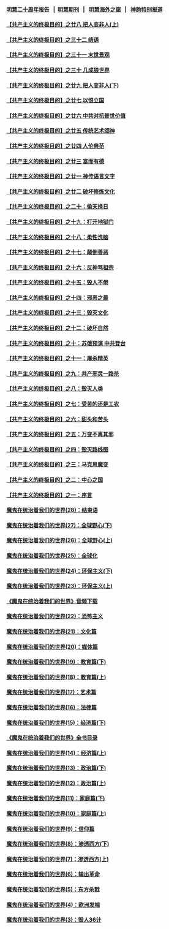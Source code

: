 #### [明慧二十周年报告](https://github.com/gfw-breaker/mh-reports/blob/master/README.md?t=07191641) &nbsp;&nbsp;|&nbsp;&nbsp;[明慧期刊](https://github.com/gfw-breaker/mh-qikan) &nbsp;&nbsp;|&nbsp;&nbsp; [明慧海外之窗](https://github.com/gfw-breaker/mh-news/blob/master/README.md?t=07191641) &nbsp;&nbsp;|&nbsp;&nbsp; [神韵特别报道](https://github.com/gfw-breaker/mh-news/blob/master/shenyun.md?t=07191641) 

#### [【共产主义的终极目的】之廿八 把人变非人(上)](../pages/nsc422/n11340492.md?t=07191641) 

#### [【共产主义的终极目的】之三十二 结语](../pages/nsc422/n11360535.md?t=07191641) 

#### [【共产主义的终极目的】之三十一 末世景观](../pages/nsc422/n11351129.md?t=07191641) 

#### [【共产主义的终极目的】之三十 几成狼世界](../pages/nsc422/n11348280.md?t=07191641) 

#### [【共产主义的终极目的】之廿九 把人变非人(下)](../pages/nsc422/n11344140.md?t=07191641) 

#### [【共产主义的终极目的】之廿七 以恨立国](../pages/nsc422/n11336944.md?t=07191641) 

#### [【共产主义的终极目的】之廿六 中共对抗普世价值](../pages/nsc422/n11324785.md?t=07191641) 

#### [【共产主义的终极目的】之廿五 传统艺术颂神](../pages/nsc422/n11296396.md?t=07191641) 

#### [【共产主义的终极目的】之廿四 人伦典范](../pages/nsc422/n11296397.md?t=07191641) 

#### [【共产主义的终极目的】之廿三 富而有德](../pages/nsc422/n11283598.md?t=07191641) 

#### [【共产主义的终极目的】之廿一 神传语言文字](../pages/nsc422/n11263265.md?t=07191641) 

#### [【共产主义的终极目的】之廿二 破坏修炼文化](../pages/nsc422/n11245728.md?t=07191641) 

#### [【共产主义的终极目的】之二十：偷天换日](../pages/nsc422/n11238846.md?t=07191641) 

#### [【共产主义的终极目的】之十九：打开地狱门](../pages/nsc422/n11206376.md?t=07191641) 

#### [【共产主义的终极目的】之十八：柔性洗脑](../pages/nsc422/n11199994.md?t=07191641) 

#### [【共产主义的终极目的】之十七：颠倒善恶](../pages/nsc422/n11179782.md?t=07191641) 

#### [【共产主义的终极目的】之十六：反神骂祖宗](../pages/nsc422/n11166798.md?t=07191641) 

#### [【共产主义的终极目的】之十五：毁人不倦](../pages/nsc422/n11166792.md?t=07191641) 

#### [【共产主义的终极目的】之十四：邪恶之最](../pages/nsc422/n11150249.md?t=07191641) 

#### [【共产主义的终极目的】之十三：毁灭文化](../pages/nsc422/n11135227.md?t=07191641) 

#### [【共产主义的终极目的】之十二：破坏自然](../pages/nsc422/n11135214.md?t=07191641) 

#### [【共产主义的终极目的】之十：苏俄预演 中共登台](../pages/nsc422/n11118424.md?t=07191641) 

#### [【共产主义的终极目的】之十一：屠杀精英](../pages/nsc422/n11118442.md?t=07191641) 

#### [【共产主义的终极目的】之九：共产邪灵一路杀](../pages/nsc422/n11114139.md?t=07191641) 

#### [【共产主义的终极目的】之八：毁灭人类](../pages/nsc422/n11108503.md?t=07191641) 

#### [【共产主义的终极目的】之七：受苦的还是工农](../pages/nsc422/n11101809.md?t=07191641) 

#### [【共产主义的终极目的】之六：甜头和苦头](../pages/nsc422/n11096971.md?t=07191641) 

#### [【共产主义的终极目的】之五：万变不离其邪](../pages/nsc422/n11091285.md?t=07191641) 

#### [【共产主义的终极目的】之四：毁灭路线图](../pages/nsc422/n11086284.md?t=07191641) 

#### [【共产主义的终极目的】之三：马克思魔变](../pages/nsc422/n11061941.md?t=07191641) 

#### [【共产主义的终极目的】之二：中心之国](../pages/nsc422/n11047728.md?t=07191641) 

#### [【共产主义的终极目的】之一：序言](../pages/nsc422/n11086077.md?t=07191641) 

#### [魔鬼在统治着我们的世界(28)：结束语](../pages/nsc422/n10936246.md?t=07191641) 

#### [魔鬼在统治着我们的世界(27)：全球野心(下)](../pages/nsc422/n10928319.md?t=07191641) 

#### [魔鬼在统治着我们的世界(26)：全球野心(上)](../pages/nsc422/n10900318.md?t=07191641) 

#### [魔鬼在统治着我们的世界(25)：全球化](../pages/nsc422/n10788205.md?t=07191641) 

#### [魔鬼在统治着我们的世界(24)：环保主义(下)](../pages/nsc422/n10695307.md?t=07191641) 

#### [魔鬼在统治着我们的世界(23)：环保主义(上)](../pages/nsc422/n10688613.md?t=07191641) 

#### [《魔鬼在统治着我们的世界》音频下载](../pages/nsc422/n10635553.md?t=07191641) 

#### [魔鬼在统治着我们的世界(22)：恐怖主义](../pages/nsc422/n10614727.md?t=07191641) 

#### [魔鬼在统治着我们的世界(21)：文化篇](../pages/nsc422/n10597706.md?t=07191641) 

#### [魔鬼在统治着我们的世界(20)：媒体篇](../pages/nsc422/n10586579.md?t=07191641) 

#### [魔鬼在统治着我们的世界(19)：教育篇(下)](../pages/nsc422/n10564808.md?t=07191641) 

#### [魔鬼在统治着我们的世界(18)：教育篇(上)](../pages/nsc422/n10526970.md?t=07191641) 

#### [魔鬼在统治着我们的世界(17)：艺术篇](../pages/nsc422/n10499093.md?t=07191641) 

#### [魔鬼在统治着我们的世界(16)：法律篇](../pages/nsc422/n10485969.md?t=07191641) 

#### [魔鬼在统治着我们的世界(15)：经济篇(下)](../pages/nsc422/n10469975.md?t=07191641) 

#### [《魔鬼在统治着我们的世界》全书目录](../pages/nsc422/n10464261.md?t=07191641) 

#### [魔鬼在统治着我们的世界(14)：经济篇(上)](../pages/nsc422/n10457370.md?t=07191641) 

#### [魔鬼在统治着我们的世界(13)：政治篇(下)](../pages/nsc422/n10448270.md?t=07191641) 

#### [魔鬼在统治着我们的世界(12)：政治篇(上)](../pages/nsc422/n10444576.md?t=07191641) 

#### [魔鬼在统治着我们的世界(11)：家庭篇(下)](../pages/nsc422/n10440961.md?t=07191641) 

#### [魔鬼在统治着我们的世界(10)：家庭篇(上)](../pages/nsc422/n10435448.md?t=07191641) 

#### [魔鬼在统治着我们的世界(9)：信仰篇](../pages/nsc422/n10432159.md?t=07191641) 

#### [魔鬼在统治着我们的世界(8)：渗透西方(下)](../pages/nsc422/n10429603.md?t=07191641) 

#### [魔鬼在统治着我们的世界(7)：渗透西方(上)](../pages/nsc422/n10426013.md?t=07191641) 

#### [魔鬼在统治着我们的世界(6)：输出革命](../pages/nsc422/n10421536.md?t=07191641) 

#### [魔鬼在统治着我们的世界(5)：东方杀戮](../pages/nsc422/n10417707.md?t=07191641) 

#### [魔鬼在统治着我们的世界(4)：欧洲发端](../pages/nsc422/n10414890.md?t=07191641) 

#### [魔鬼在统治着我们的世界(3)：毁人36计](../pages/nsc422/n10411583.md?t=07191641) 

